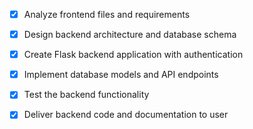 - [x] Analyze frontend files and requirements
- [x] Design backend architecture and database schema
- [x] Create Flask backend application with authentication
- [x] Implement database models and API endpoints
- [x] Test the backend functionality
- [x] Deliver backend code and documentation to user

